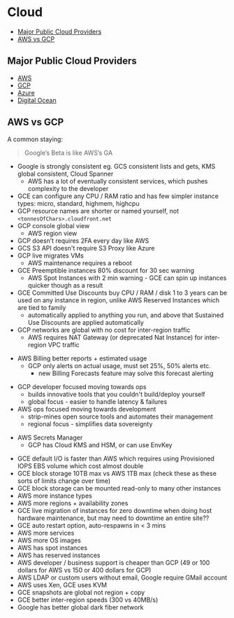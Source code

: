 # Cloud

<!-- INDEX_START -->

- [Major Public Cloud Providers](#major-public-cloud-providers)
- [AWS vs GCP](#aws-vs-gcp)

<!-- INDEX_END -->

## Major Public Cloud Providers

- [AWS](aws.md)
- [GCP](gcp.md)
- [Azure](azure.md)
- [Digital Ocean](digital-ocean.md)

## AWS vs GCP

A common staying:

> Google’s Beta is like AWS’s GA

- Google is strongly consistent eg. GCS consistent lists and gets, KMS global consistent, Cloud Spanner
  - AWS has a lot of eventually consistent services, which pushes complexity to the developer
- GCE can configure any CPU / RAM ratio and has few simpler instance types: micro, standard, highmem, highcpu
- GCP resource names are shorter or named yourself, not `<tonnesOfChars>.cloudfront.net`
- GCP console global view
  - AWS region view
- GCP doesn’t requires 2FA every day like AWS
- GCS S3 API doesn't require S3 Proxy like Azure
- GCP live migrates VMs
  - AWS maintenance requires a reboot
- GCE Preemptible instances 80% discount for 30 sec warning
  - AWS Spot Instances with 2 min warning - GCE can spin up instances quicker though as a result
- GCE Committed Use Discounts buy CPU / RAM / disk 1 to 3 years can be used on any instance in region,
  unlike AWS Reserved Instances which are tied to family
  - automatically applied to anything you run, and above that Sustained Use Discounts are applied automatically
- GCP networks are global with no cost for inter-region traffic
  - AWS requires NAT Gateway (or deprecated Nat Instance) for inter-region VPC traffic

<!-- -->

- AWS Billing better reports + estimated usage
  - GCP only alerts on actual usage, must set 25%, 50% alerts etc.
    - new Billing Forecasts feature may solve this forecast alerting

<!-- -->

- GCP developer focused moving towards ops
  - builds innovative tools that you couldn't build/deploy yourself
  - global focus - easier to handle latency & failures
- AWS ops focused moving towards development
  - strip-mines open source tools and automates their management
  - regional focus - simplifies data sovereignty

<!-- -->

- AWS Secrets Manager
  - GCP has Cloud KMS and HSM, or can use EnvKey

<!-- -->

- GCE default I/O is faster than AWS which requires using Provisioned IOPS EBS volume which cost almost double
- GCE block storage 10TB max vs AWS 1TB max (check these as these sorts of limits change over time)
- GCE block storage can be mounted read-only to many other instances
- AWS more instance types
- AWS more regions + availability zones
- GCE live migration of instances for zero downtime when doing host hardware maintenance,
  but may need to downtime an entire site??
- GCE auto restart option, auto-respawns in < 3 mins
- AWS more services
- AWS more OS images
- AWS has spot instances
- AWS has reserved instances
- AWS developer / business support is cheaper than GCP (49 or 100 dollars for AWS vs 150 or 400 dollars for GCP)
- AWS LDAP or custom users without email, Google require GMail account
- AWS uses Xen, GCE uses KVM
- GCE snapshots are global not region + copy
- GCE better inter-region speeds (300 vs 40MB/s)
- Google has better global dark fiber network
